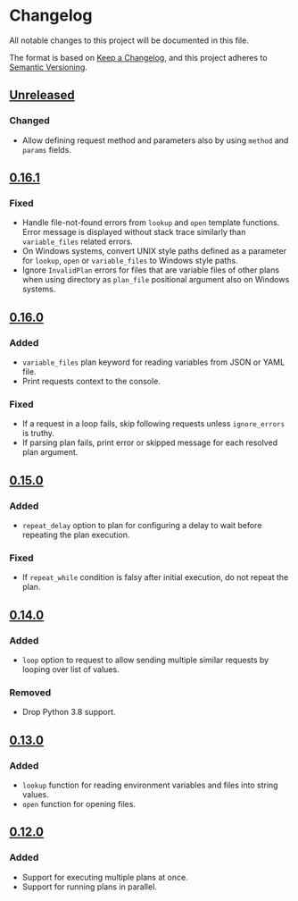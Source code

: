 # Changelog

All notable changes to this project will be documented in this file.

The format is based on [Keep a Changelog](https://keepachangelog.com/en/1.1.0/),
and this project adheres to [Semantic Versioning](https://semver.org/spec/v2.0.0.html).

## [Unreleased]

### Changed

- Allow defining request method and parameters also by using `method` and `params` fields.

## [0.16.1]

### Fixed

- Handle file-not-found errors from `lookup` and `open` template functions. Error message is displayed without stack trace similarly than `variable_files` related errors.
- On Windows systems, convert UNIX style paths defined as a parameter for `lookup`, `open` or `variable_files` to Windows style paths.
- Ignore `InvalidPlan` errors for files that are variable files of other plans when using directory as `plan_file` positional argument also on Windows systems.

## [0.16.0]

### Added

- `variable_files` plan keyword for reading variables from JSON or YAML file.
- Print requests context to the console.

### Fixed

- If a request in a loop fails, skip following requests unless `ignore_errors` is truthy.
- If parsing plan fails, print error or skipped message for each resolved plan argument.

## [0.15.0]

### Added

- `repeat_delay` option to plan for configuring a delay to wait before repeating the plan execution.

### Fixed

- If `repeat_while` condition is falsy after initial execution, do not repeat the plan.

## [0.14.0]

### Added

- `loop` option to request to allow sending multiple similar requests by looping over list of values.

### Removed

- Drop Python 3.8 support.

## [0.13.0]

### Added

- `lookup` function for reading environment variables and files into string values.
- `open` function for opening files.

## [0.12.0]

### Added

- Support for executing multiple plans at once.
- Support for running plans in parallel.

[unreleased]: https://github.com/kangasta/yaml_requests/compare/v0.16.1...HEAD
[0.16.1]: https://github.com/kangasta/yaml_requests/compare/v0.16.0...v0.16.1
[0.16.0]: https://github.com/kangasta/yaml_requests/compare/v0.15.0...v0.16.0
[0.15.0]: https://github.com/kangasta/yaml_requests/compare/v0.14.0...v0.15.0
[0.14.0]: https://github.com/kangasta/yaml_requests/compare/v0.13.0...v0.14.0
[0.13.0]: https://github.com/kangasta/yaml_requests/compare/v0.12.0...v0.13.0
[0.12.0]: https://github.com/kangasta/yaml_requests/compare/v0.11.0...v0.12.0

